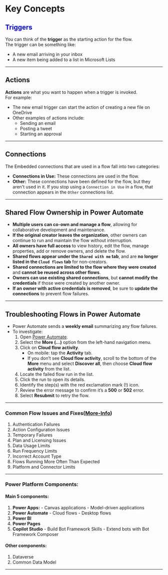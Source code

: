# Key Concepts

## <h2 style="color:blue;">Triggers</h2>
You can think of the **trigger** as the starting action for the flow.  
The trigger can be something like:
- A new email arriving in your inbox  
- A new item being added to a list in Microsoft Lists

---

## Actions
**Actions** are what you want to happen when a trigger is invoked.  
For example:
- The new email trigger can start the action of creating a new file on OneDrive  
- Other examples of actions include:
  - Sending an email  
  - Posting a tweet  
  - Starting an approval

---

## Connections
The Embedded connections that are used in a flow fall into two categories:
- **Connections in Use:** These connections are used in the flow.
- **Other:** These connections have been defined for the flow, but they aren't used in it. If you stop using a `Connection in Use` in a flow, that connection appears in the `Other` connections list.

---

## Shared Flow Ownership in Power Automate
- **Multiple users can co-own and manage a flow**, allowing for collaborative development and maintenance.
- **If the original creator leaves the organization**, other owners can continue to run and maintain the flow without interruption.
- **All owners have full access** to view history, edit the flow, manage properties, add or remove owners, and delete the flow.
- **Shared flows appear under the `Shared with me` tab**, and are **no longer listed in the `Cloud flows` tab** for non-creators.
- **Shared connections are limited to the flow where they were created** and **cannot be reused across other flows**.
- **Owners can use existing shared connections**, but **cannot modify the credentials** if those were created by another owner.
- **If an owner with active credentials is removed**, be sure to **update the connections** to prevent flow failures.

---

## Troubleshooting Flows in Power Automate
- Power Automate sends a **weekly email** summarizing any flow failures.
- To investigate:
    1. Open [Power Automate](https://make.powerautomate.com/).
    2. Select the **More (...)** option from the left-hand navigation menu.
    3. Click on **Cloud flow activity**.
        - On mobile: tap the **Activity** tab.
        - If you don’t see **Cloud flow activity**, scroll to the bottom of the **More** menu and select **Discover all**, then choose **Cloud flow activity** from the list.
    4. Locate the failed flow run in the list.
    5. Click the run to open its details.
    6. Identify the step(s) with the red exclamation mark (!) icon.
    7. Review the error message to confirm it’s a **500** or **502** error.
    8. Select **Resubmit** to retry the flow.

---

### Common Flow Issues and Fixes([More-Info](https://learn.microsoft.com/en-us/training/modules/get-started-flows/9-troubleshoot-flows))
 1. Authentication Failures
 2. Action Configuration Issues
 3. Temporary Failures
 4. Plan and Licensing Issues
 5. Data Usage Limits
 6. Run Frequency Limits
 7. Incorrect Account Type
 8. Flows Running More Often Than Expected
 9. Platform and Connector Limits

 ---

 ### Power Platform Components:
 #### Main 5 components:
  1. **Power Apps:**
    - Canvas applications
    - Model-driven applications
  2. **Power Automate**
    - Cloud flows
    - Desktop flows
  3. **Power BI**
  4. **Power Pages**
  5. **Copilot Studio**
    - Build Bot Framework Skills
    - Extend bots with Bot Framework Composer

#### Other components:
 1. Dataverse
 2. Common Data Model
 ---  

